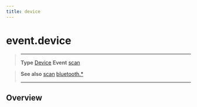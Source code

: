 ```yaml
---
title: device
---
```

# event.device

> --------------------- ------------------------------------------------------------------------------------------
> __Type__              [Device](/plugin/bluetooth/type/Device/)
> __Event__             [scan](/plugin/bluetooth/event/scan/)


> __See also__          [scan](/plugin/bluetooth/event/scan/)
>						[bluetooth.*](/plugin/bluetooth/)
> --------------------- ------------------------------------------------------------------------------------------

## Overview